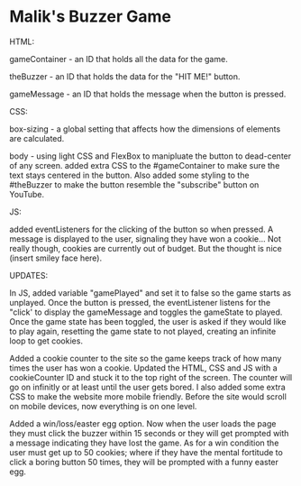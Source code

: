 # Malik's Buzzer Game

HTML:

gameContainer - an ID that holds all the data for the game.

theBuzzer - an ID that holds the data for the "HIT ME!" button.

gameMessage - an ID that holds the message when the button is pressed.

CSS:

box-sizing - a global setting that affects how the dimensions of elements are calculated.

body - using light CSS and FlexBox to manipluate the button to dead-center of any screen.
added extra CSS to the #gameContainer to make sure the text stays centered in the button. Also added some styling to the #theBuzzer to make the button resemble the "subscribe" button on YouTube.

JS:

added eventListeners for the clicking of the button so when pressed. A message is displayed to the user, signaling they have won a cookie... Not really though, cookies are currently out of budget. But the thought is nice (insert smiley face here).

UPDATES:

In JS, added variable "gamePlayed" and set it to false so the game starts as unplayed. Once the button is pressed, the eventListener listens for the "click' to display the gameMessage and toggles the gameState to played. Once the game state has been toggled, the user is asked if they would like to play again, resetting the game state to not played, creating an infinite loop to get cookies.

Added a cookie counter to the site so the game keeps track of how many times the user has won a cookie. Updated the HTML, CSS and JS with a cookieCounter ID and stuck it to the top right of the screen. The counter will go on infinitly or at least until the user gets bored.
I also added some extra CSS to make the website more mobile friendly. Before the site would scroll on mobile devices, now everything is on one level.

Added a win/loss/easter egg option. Now when the user loads the page they must click the buzzer within 15 seconds or they will get prompted with a message indicating they have lost the game. As for a win condition the user must get up to 50 cookies; where if they have the mental fortitude to click a boring button 50 times, they will be prompted with a funny easter egg.